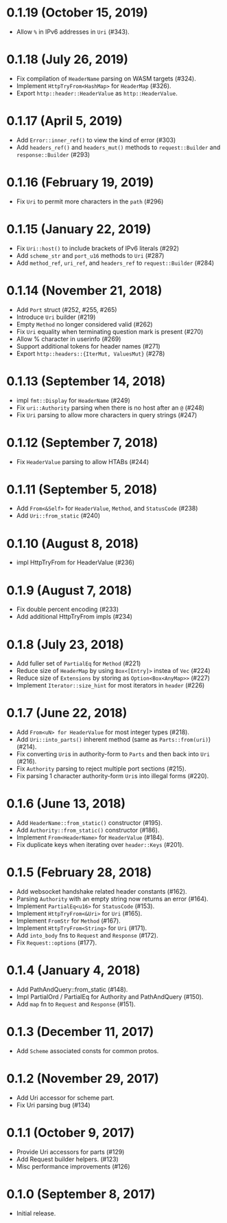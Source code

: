 # 0.1.19 (October 15, 2019)

* Allow `%` in IPv6 addresses in `Uri` (#343).

# 0.1.18 (July 26, 2019)

* Fix compilation of `HeaderName` parsing on WASM targets (#324).
* Implement `HttpTryFrom<HashMap>` for `HeaderMap` (#326).
* Export `http::header::HeaderValue` as `http::HeaderValue`.

# 0.1.17 (April 5, 2019)

* Add `Error::inner_ref()` to view the kind of error (#303)
* Add `headers_ref()` and `headers_mut()` methods to `request::Builder` and `response::Builder` (#293)

# 0.1.16 (February 19, 2019)

* Fix `Uri` to permit more characters in the `path` (#296)

# 0.1.15 (January 22, 2019)

* Fix `Uri::host()` to include brackets of IPv6 literals (#292)
* Add `scheme_str` and `port_u16` methods to `Uri` (#287)
* Add `method_ref`, `uri_ref`, and `headers_ref` to `request::Builder` (#284)

# 0.1.14 (November 21, 2018)

* Add `Port` struct (#252, #255, #265)
* Introduce `Uri` builder (#219)
* Empty `Method` no longer considered valid (#262)
* Fix `Uri` equality when terminating question mark is present (#270)
* Allow % character in userinfo (#269)
* Support additional tokens for header names (#271)
* Export `http::headers::{IterMut, ValuesMut}` (#278)

# 0.1.13 (September 14, 2018)

* impl `fmt::Display` for `HeaderName` (#249)
* Fix `uri::Authority` parsing when there is no host after an `@` (#248)
* Fix `Uri` parsing to allow more characters in query strings (#247)

# 0.1.12 (September 7, 2018)

* Fix `HeaderValue` parsing to allow HTABs (#244)

# 0.1.11 (September 5, 2018)

* Add `From<&Self>` for `HeaderValue`, `Method`, and `StatusCode` (#238)
* Add `Uri::from_static` (#240)

# 0.1.10 (August 8, 2018)

* impl HttpTryFrom<String> for HeaderValue (#236)

# 0.1.9 (August 7, 2018)

* Fix double percent encoding (#233)
* Add additional HttpTryFrom impls (#234)

# 0.1.8 (July 23, 2018)

* Add fuller set of `PartialEq` for `Method` (#221)
* Reduce size of `HeaderMap` by using `Box<[Entry]>` instea of `Vec` (#224)
* Reduce size of `Extensions` by storing as `Option<Box<AnyMap>>` (#227)
* Implement `Iterator::size_hint` for most iterators in `header` (#226)

# 0.1.7 (June 22, 2018)

* Add `From<uN> for HeaderValue` for most integer types (#218).
* Add `Uri::into_parts()` inherent method (same as `Parts::from(uri)`) (#214).
* Fix converting `Uri`s in authority-form to `Parts` and then back into `Uri` (#216).
* Fix `Authority` parsing to reject multiple port sections (#215).
* Fix parsing 1 character authority-form `Uri`s into illegal forms (#220).

# 0.1.6 (June 13, 2018)

* Add `HeaderName::from_static()` constructor (#195).
* Add `Authority::from_static()` constructor (#186).
* Implement `From<HeaderName>` for `HeaderValue` (#184).
* Fix duplicate keys when iterating over `header::Keys` (#201).

# 0.1.5 (February 28, 2018)

* Add websocket handshake related header constants (#162).
* Parsing `Authority` with an empty string now returns an error (#164).
* Implement `PartialEq<u16>` for `StatusCode` (#153).
* Implement `HttpTryFrom<&Uri>` for `Uri` (#165).
* Implement `FromStr` for `Method` (#167).
* Implement `HttpTryFrom<String>` for `Uri` (#171).
* Add `into_body` fns to `Request` and `Response` (#172).
* Fix `Request::options` (#177).

# 0.1.4 (January 4, 2018)

* Add PathAndQuery::from_static (#148).
* Impl PartialOrd / PartialEq for Authority and PathAndQuery (#150).
* Add `map` fn to `Request` and `Response` (#151).

# 0.1.3 (December 11, 2017)

* Add `Scheme` associated consts for common protos.

# 0.1.2 (November 29, 2017)

* Add Uri accessor for scheme part.
* Fix Uri parsing bug (#134)

# 0.1.1 (October 9, 2017)

* Provide Uri accessors for parts (#129)
* Add Request builder helpers. (#123)
* Misc performance improvements (#126)

# 0.1.0 (September 8, 2017)

* Initial release.
